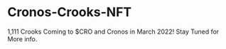 # Cronos-Crooks-NFT
1,111 Crooks Coming to $CRO and Cronos in March 2022! Stay Tuned for More info.
